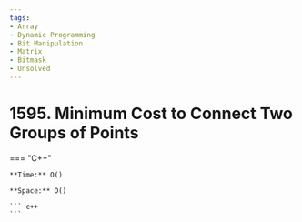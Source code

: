 ```yaml
---
tags:
- Array
- Dynamic Programming
- Bit Manipulation
- Matrix
- Bitmask
- Unsolved
---
```



# 1595. Minimum Cost to Connect Two Groups of Points

=== "C++"

    **Time:** O()

    **Space:** O()

    ``` c++
    ```